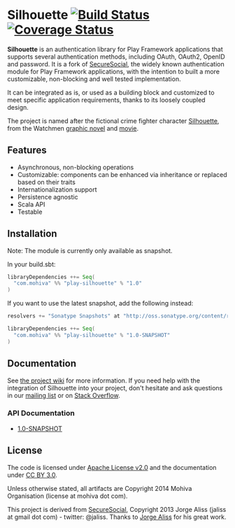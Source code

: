 Silhouette [![Build Status](https://travis-ci.org/mohiva/play-silhouette.png)](https://travis-ci.org/mohiva/play-silhouette) [![Coverage Status](https://coveralls.io/repos/mohiva/play-silhouette/badge.png)](https://coveralls.io/r/mohiva/play-silhouette)
==========

**Silhouette** is an authentication library for Play Framework applications that supports several authentication methods, including OAuth, OAuth2, OpenID and password. It is a fork of [SecureSocial](http://securesocial.ws/), the widely known authentication module for Play Framework applications, with the intention to built a more customizable, non-blocking and well tested implementation.

It can be integrated as is, or used as a building block and customized to meet specific application requirements, thanks to its loosely coupled design.

The project is named after the fictional crime fighter character [Silhouette](http://www.comicvine.com/silhouette/4005-35807/), from the Watchmen [graphic novel](http://en.wikipedia.org/wiki/Watchmen) and [movie](http://en.wikipedia.org/wiki/Watchmen_%28film%29).


## Features

* Asynchronous, non-blocking operations
* Customizable: components can be enhanced via inheritance or replaced based on their traits
* Internationalization support
* Persistence agnostic
* Scala API
* Testable


## Installation

Note: The module is currently only available as snapshot.

In your build.sbt:
```scala
libraryDependencies ++= Seq(
  "com.mohiva" %% "play-silhouette" % "1.0"
)
```

If you want to use the latest snapshot, add the following instead:
```scala
resolvers += "Sonatype Snapshots" at "http://oss.sonatype.org/content/repositories/snapshots/"

libraryDependencies ++= Seq(
  "com.mohiva" %% "play-silhouette" % "1.0-SNAPSHOT"
)
```


## Documentation

See [the project wiki](https://github.com/mohiva/play-silhouette/wiki) for more information. If you need help with the integration of Silhouette into your project, don't hesitate and ask questions in our [mailing list](https://groups.google.com/forum/#!forum/play-silhouette) or on [Stack Overflow](http://stackoverflow.com/).

### API Documentation

* [1.0-SNAPSHOT](http://silhouette.mohiva.com/api/1.0-SNAPSHOT/#com.mohiva.play.silhouette.core.package)


## License

The code is licensed under [Apache License v2.0](http://www.apache.org/licenses/LICENSE-2.0) and the documentation under [CC BY 3.0](http://creativecommons.org/licenses/by/3.0/).

Unless otherwise stated, all artifacts are Copyright 2014 Mohiva Organisation (license at mohiva dot com).

This project is derived from [SecureSocial](https://github.com/jaliss/securesocial), Copyright 2013 Jorge Aliss (jaliss at gmail dot com) - twitter: @jaliss. Thanks to [Jorge Aliss](https://github.com/jaliss) for his great work.
